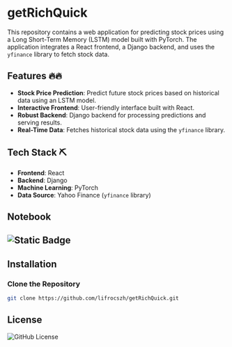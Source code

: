 # getRichQuick
This repository contains a web application for predicting stock prices using a Long Short-Term Memory (LSTM) model built with PyTorch. The application integrates a React frontend, a Django backend, and uses the `yfinance` library to fetch stock data.

## Features 🔥🔥

- **Stock Price Prediction**: Predict future stock prices based on historical data using an LSTM model.
- **Interactive Frontend**: User-friendly interface built with React.
- **Robust Backend**: Django backend for processing predictions and serving results.
- **Real-Time Data**: Fetches historical stock data using the `yfinance` library.

## Tech Stack ⛏️

- **Frontend**: React
- **Backend**: Django
- **Machine Learning**: PyTorch
- **Data Source**: Yahoo Finance (`yfinance` library)

## Notebook
![Static Badge](https://img.shields.io/badge/Link-red?style=for-the-badge&label=link&link=https%3A%2F%2Fgithub.com%2Flifrocszh%2FgetRichQuick%2Fblob%2Fmain%2FModel%2520Training%2Factual_model.ipynb)
---

## Installation

### Clone the Repository

```bash
git clone https://github.com/lifrocszh/getRichQuick.git
```

## License
![GitHub License](https://img.shields.io/github/license/lifrocszh/getRichQuick)

